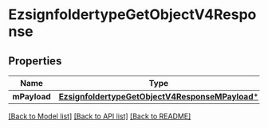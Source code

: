 # EzsignfoldertypeGetObjectV4Response

## Properties
Name | Type | Description | Notes
------------ | ------------- | ------------- | -------------
**mPayload** | [**EzsignfoldertypeGetObjectV4ResponseMPayload***](EzsignfoldertypeGetObjectV4ResponseMPayload.md) |  | 

[[Back to Model list]](../README.md#documentation-for-models) [[Back to API list]](../README.md#documentation-for-api-endpoints) [[Back to README]](../README.md)


